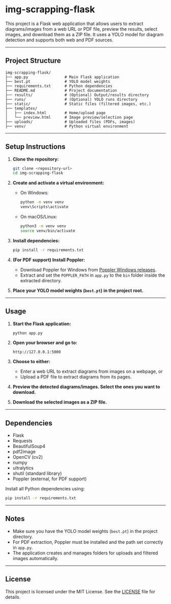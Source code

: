 # img-scrapping-flask

This project is a Flask web application that allows users to extract diagrams/images from a web URL or PDF file, preview the results, select images, and download them as a ZIP file. It uses a YOLO model for diagram detection and supports both web and PDF sources.

---

## Project Structure

```
img-scrapping-flask/
├── app.py                # Main Flask application
├── best.pt               # YOLO model weights
├── requirements.txt      # Python dependencies
├── README.md             # Project documentation
├── results/              # (Optional) Output/results directory
├── runs/                 # (Optional) YOLO runs directory
├── static/               # Static files (filtered images, etc.)
├── templates/
│   ├── index.html        # Home/upload page
│   └── preview.html      # Image preview/selection page
├── uploads/              # Uploaded files (PDFs, images)
├── venv/                 # Python virtual environment
```

---

## Setup Instructions

1. **Clone the repository:**
   ```sh
   git clone <repository-url>
   cd img-scrapping-flask
   ```

2. **Create and activate a virtual environment:**
   - On Windows:
     ```sh
     python -m venv venv
     venv\Scripts\activate
     ```
   - On macOS/Linux:
     ```sh
     python3 -m venv venv
     source venv/bin/activate
     ```

3. **Install dependencies:**
   ```sh
   pip install -r requirements.txt
   ```

4. **(For PDF support) Install Poppler:**
   - Download Poppler for Windows from [Poppler Windows releases](https://github.com/oschwartz10612/poppler-windows/releases/).
   - Extract and set the `POPPLER_PATH` in `app.py` to the `bin` folder inside the extracted directory.

5. **Place your YOLO model weights (`best.pt`) in the project root.**

---

## Usage

1. **Start the Flask application:**
   ```sh
   python app.py
   ```

2. **Open your browser and go to:**
   ```
   http://127.0.0.1:5000
   ```

3. **Choose to either:**
   - Enter a web URL to extract diagrams from images on a webpage, or
   - Upload a PDF file to extract diagrams from its pages.

4. **Preview the detected diagrams/images. Select the ones you want to download.**

5. **Download the selected images as a ZIP file.**

---

## Dependencies

- Flask
- Requests
- BeautifulSoup4
- pdf2image
- OpenCV (cv2)
- numpy
- ultralytics
- shutil (standard library)
- Poppler (external, for PDF support)

Install all Python dependencies using:
```sh
pip install -r requirements.txt
```

---

## Notes

- Make sure you have the YOLO model weights (`best.pt`) in the project directory.
- For PDF extraction, Poppler must be installed and the path set correctly in `app.py`.
- The application creates and manages folders for uploads and filtered images automatically.

---

## License

This project is licensed under the MIT License. See the [LICENSE](LICENSE) file for details.